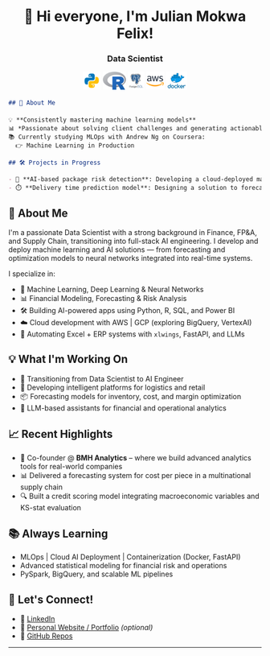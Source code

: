 <h1 align="center">👋 Hi everyone, I'm Julian Mokwa Felix!</h1>

<h3 align="center">
  <bold> Data Scientist </bold>
</h3>

<p align="center">
  <img src="images/python.png" height=36"/>
  <img src="images/R_logo.png" height=36"/>
  <img src="images/postgresql.png" height=36"/>
  <img src="images/aws.png" height=36"/>
  <img src="images/docker.png" height=36"/>
</p>


```markdown
## 🚀 About Me

💡 **Consistently mastering machine learning models**  
📊 *Passionate about solving client challenges and generating actionable insights through data*  
📚 Currently studying MLOps with Andrew Ng on Coursera:  
  👉 Machine Learning in Production

## 🛠️ Projects in Progress

- 🧠 **AI-based package risk detection**: Developing a cloud-deployed machine learning model to identify risky or illegal packages  
- ⏱️ **Delivery time prediction model**: Designing a solution to forecast delivery times with ≤1-day error margin
```

## 🚀 About Me

I'm a passionate Data Scientist with a strong background in Finance, FP&A, and Supply Chain, transitioning into full-stack AI engineering. I develop and deploy machine learning and AI solutions — from forecasting and optimization models to neural networks integrated into real-time systems.

I specialize in:
- 🧠 Machine Learning, Deep Learning & Neural Networks
- 📊 Financial Modeling, Forecasting & Risk Analysis
- 🛠️ Building AI-powered apps using Python, R, SQL, and Power BI
- ☁️ Cloud development with AWS | GCP (exploring BigQuery, VertexAI)
- 🧾 Automating Excel + ERP systems with `xlwings`, FastAPI, and LLMs

## 💡 What I'm Working On
- 🎯 Transitioning from Data Scientist to AI Engineer
- 🧩 Developing intelligent platforms for logistics and retail
- 📦 Forecasting models for inventory, cost, and margin optimization
- 🤖 LLM-based assistants for financial and operational analytics

## 📈 Recent Highlights
- 🏢 Co-founder @ **BMH Analytics** – where we build advanced analytics tools for real-world companies
- 📊 Delivered a forecasting system for cost per piece in a multinational supply chain
- 🔍 Built a credit scoring model integrating macroeconomic variables and KS-stat evaluation

## 📚 Always Learning
- MLOps | Cloud AI Deployment | Containerization (Docker, FastAPI)
- Advanced statistical modeling for financial risk and operations
- PySpark, BigQuery, and scalable ML pipelines

## 🤝 Let's Connect!
- 💼 [LinkedIn](https://www.linkedin.com/in/YOUR-USERNAME)
- 🧠 [Personal Website / Portfolio](https://yourportfolio.com) *(optional)*
- 🐍 [GitHub Repos](https://github.com/YOUR-GITHUB-HANDLE)

---
